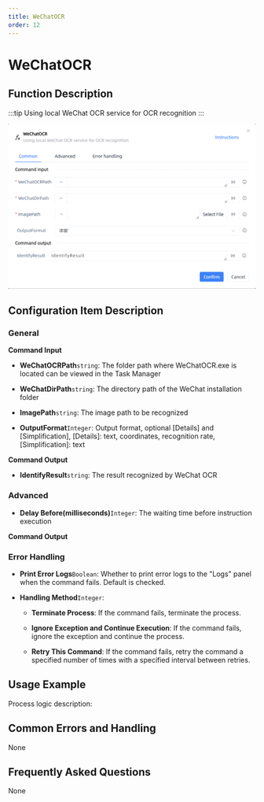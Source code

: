 ```yaml
---
title: WeChatOCR
order: 12
---
```


# WeChatOCR

## Function Description

:::tip 
Using local WeChat OCR service for OCR recognition
:::

![WeChatOCR](../../../assets/WeChatOCR_command.png)

## Configuration Item Description

### General

**Command Input**

- **WeChatOCRPath**`string`: The folder path where WeChatOCR.exe is located can be viewed in the Task Manager

- **WeChatDirPath**`string`: The directory path of the WeChat installation folder

- **ImagePath**`string`: The image path to be recognized

- **OutputFormat**`Integer`: Output format, optional [Details] and [Simplification], [Details]: text, coordinates, recognition rate, [Simplification]: text


**Command Output**

- **IdentifyResult**`string`: The result recognized by WeChat OCR

### Advanced

- **Delay Before(milliseconds)**`Integer`: The waiting time before instruction execution


**Command Output**

### Error Handling

- **Print Error Logs**`Boolean`: Whether to print error logs to the "Logs" panel when the command fails. Default is checked. 

- **Handling Method**`Integer`:

    - **Terminate Process**: If the command fails, terminate the process.

    - **Ignore Exception and Continue Execution**: If the command fails, ignore the exception and continue the process.

    - **Retry This Command**: If the command fails, retry the command a specified number of times with a specified interval between retries.

## Usage Example

Process logic description:

## Common Errors and Handling

None

## Frequently Asked Questions

None

